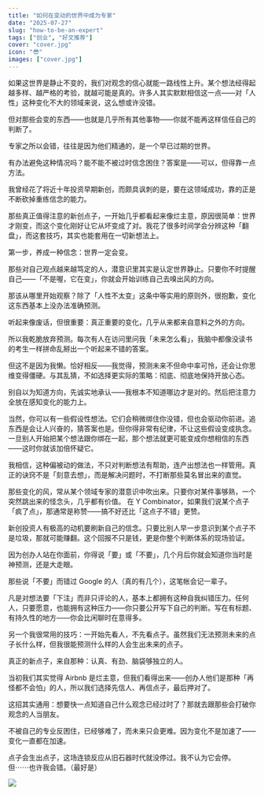 ```yaml
---
title: "如何在变动的世界中成为专家"
date: "2025-07-27"
slug: "how-to-be-an-expert"
tags: ["创业", "好文推荐"]
cover: "cover.jpg"
icon: "😎"
images: ["cover.jpg"]
---
```

如果这世界是静止不变的，我们对观念的信心就能一路线性上升。某个想法经得起越多样、越严格的考验，就越可能是真的。许多人其实默默相信这一点——对「人性」这种变化不大的领域来说，这么想或许没错。



但对那些会变的东西——也就是几乎所有其他事物——你就不能再这样信任自己的判断了。



专家之所以会错，往往是因为他们精通的，是一个早已过期的世界。



有办法避免这种情况吗？能不能不被过时信念困住？答案是——可以，但得靠一点方法。



我曾经花了将近十年投资早期新创，而颇具讽刺的是，要在这领域成功，靠的正是不断砍掉重练信念的能力。



那些真正值得注意的新创点子，一开始几乎都看起来像烂主意，原因很简单：世界才刚变，而这个变化刚好让它从坏变成了对。我花了很多时间学会分辨这种「翻盘」，而这套技巧，其实也能套用在一切新想法上。



第一步，养成一种信念：世界一定会变。



那些对自己观点越来越笃定的人，潜意识里其实是认定世界静止。只要你不时提醒自己——「不是喔，它在变」，你就会开始训练自己去嗅出风的方向。



那该从哪里开始观察？除了「人性不太变」这条中等实用的原则外，很抱歉，变化这东西基本上没办法准确预测。



听起来像废话，但很重要：真正重要的变化，几乎从来都来自意料之外的方向。



所以我乾脆放弃预测。每次有人在访问里问我「未来怎么看」，我脑中都像没读书的考生一样拼命乱掰出一个听起来不错的答案。



但这不是因为我懒。恰好相反——我觉得，预测未来不但命中率可怜，还会让你思维变得僵硬。与其乱猜，不如选择更实际的策略：彻底、彻底地保持开放心态。



别自以为知道方向，先诚实地承认——我根本不知道哪边才是对的。然后把注意力全放在感知变化的能力上。



当然，你可以有一些假设性想法。它们会稍微绑住你没错，但也会驱动你前进。追东西是会让人兴奋的，猜答案也是。但你得非常有纪律，不让这些假设变成执念。
一旦别人开始把某个想法跟你绑在一起，那个想法就更可能变成你想相信的东西——这时你就该加倍怀疑它。



我相信，这种偏被动的做法，不只对判断想法有帮助，连产出想法也一样管用。真正的诀窍不是「刻意去想」，而是解决问题时，不打断那些莫名冒出来的直觉。



那些变化的风，常从某个领域专家的潜意识中吹出来。只要你对某件事够熟，一个突然跳出来的怪念头，几乎都有价值。
在 Y Combinator，如果我们说某个点子「疯了点」，那通常是称赞——搞不好还比「这点子不错」更赞。



新创投资人有极高的动机要刷新自己的信念。只要比别人早一步意识到某个点子不是垃圾，那就可能赚翻。这个回报不只是钱，更是你整个判断体系的现场验证。



因为创办人站在你面前，你得说「要」或「不要」，几个月后你就会知道你当时是神预测，还是大走眼。



那些说「不要」而错过 Google 的人（真的有几个），这笔帐会记一辈子。



凡是对想法要「下注」而非只评论的人，基本上都拥有这种自我纠错压力。任何人，只要愿意，也能拥有这种压力——你只要公开写下自己的判断。写在有标题、有持久性的地方——你会比闲聊时在意得多。



另一个我很常用的技巧：一开始先看人，不先看点子。虽然我们无法预测未来的点子长什么样，但我很能预测什么样的人会生出未来的点子。



真正的新点子，来自那种：认真、有劲、脑袋够独立的人。



当初我们其实觉得 Airbnb 是烂主意，但我们看得出来——创办人他们是那种「再怪都不会怕」的人，所以我们选择先信人、再信点子，最后押对了。



这招其实通用：想要快一点知道自己什么观念已经过时了？那就去跟那些会打破你观念的人当朋友。



不被自己的专业反困住，已经够难了，而未来只会更难。因为变化不是加速了——变化一直都在加速。



点子会生出点子，这场连锁反应从旧石器时代就没停过。我不认为它会停。
但⋯⋯也许我会错。（最好是）




![](https://prod-files-secure.s3.us-west-2.amazonaws.com/112d0858-5090-4d34-a606-b75eb8d65fd2/46476355-9cf3-4e99-9b7a-3531bc426380/1000202064.png?X-Amz-Algorithm=AWS4-HMAC-SHA256&X-Amz-Content-Sha256=UNSIGNED-PAYLOAD&X-Amz-Credential=ASIAZI2LB466RVTOLJX6%2F20250820%2Fus-west-2%2Fs3%2Faws4_request&X-Amz-Date=20250820T084153Z&X-Amz-Expires=3600&X-Amz-Security-Token=IQoJb3JpZ2luX2VjEIn%2F%2F%2F%2F%2F%2F%2F%2F%2F%2FwEaCXVzLXdlc3QtMiJHMEUCIQCGI%2BuPmE1gZgjyYsTipJ%2F6oKAiQTGF1bRAMrws0S0PvgIgfRooKD%2BTc43%2FRaPKVttqR7i0oYpQfJVW1DCw9uIxO%2FMqiAQI0f%2F%2F%2F%2F%2F%2F%2F%2F%2F%2FARAAGgw2Mzc0MjMxODM4MDUiDPQDGF74pyrPI7rv%2BCrcA4vBUo1CDXIBMBEgSw1FrZX5dSPia6j7QbAZQsPM64J0zncwMpDg7c7PhJlX7WqKRf0A4kHmAcAg86hBRajNn04VrwiirPmVN4FWchmgnKFUV2Fca2UdPdu%2B96PKZP1T2uhVxnirN%2BBviHsWgdzEaefOyfdclOZ78IW9zT%2BTNkgu%2B25gSDbicxB7TzdGfIffdGJxrvZcyCSTnEUqoUjNmAp2ROwVScFnN9q16VJ17TypU8b4NyxgTZUFzNOVVaLX60zU6BWSk0t2U4%2FNsYcZn9PBNd9tyEseICMEwtHWHcU4Dv3a4PzWaV3AeA%2FKuCYejdhbtJZyIhDHwMxJnvf16%2BWTsgbJYlhEgMY83T%2BpASo7U6MbntMRV88xfA5O1ZNPxDDhl%2BmBwCm5dTrKgpsqjCLKzC5ZJCQoDnEgAklxrGMq61Ktl6DnMZOGvl2wIMaIZpPuiKVaHzK%2BWV5FopNq%2BO4pMmq%2FprTs9wcW1QL%2BweuFsK7qCuyfu3gYA%2BUp4zLRWjNVumW5vdgiG47%2FJ9i%2BC%2FCQ7J%2FuRxWEcw0cnX32mRBVp5%2Bg4SJMaB9CxfYqS2pjodLMwfLpTG2XfGhxRALo2KM%2FZX%2FzPCVUdEKmjTfp2B%2Fb1HxAafRRCVwd7bc9MIeLlsUGOqUBV1YFyFcXnVnNUkMWo5nlbSYHdAnQDZ6RAX38Pdyxciiy9i54kzSEnUPBV5EO9BbZypOy4R2EhcUyJzIKzIw154BZKjysmqtsG4PMWOFQeAi%2BisRvR%2FJxEFAA5dm4hs9gJexl4%2F3F%2Be59bd3yN70Ae5NHlwLWIUYtVV6zXmR0MqDhsmbfsR69Sh1pQ7GvnMGA4r5hGUUwOohB65Z2ERvU0V3FuJAg&X-Amz-Signature=ace7f3c4ba66fdce7ede135bb261cb6c2dcfc3ac3f239423a75ed998a1740e93&X-Amz-SignedHeaders=host&x-amz-checksum-mode=ENABLED&x-id=GetObject)

